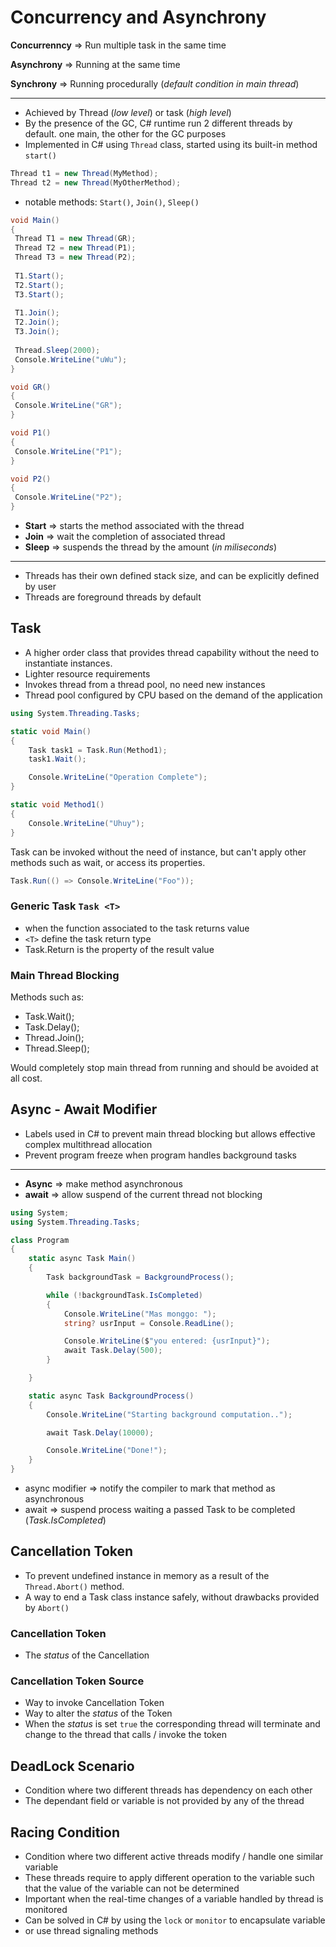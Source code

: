 # Concurrency and Asynchrony

  **Concurrenncy** => Run multiple task in the same time

  **Asynchrony** => Running at the same time

  **Synchrony** => Running procedurally (_default condition in main thread_)

  ---

- Achieved by Thread (_low level_) or task (_high level_)
- By the presence of the GC, C# runtime run 2 different threads by default. one main, the other for the GC purposes
- Implemented in C# using `Thread` class, started using its built-in method `start()`

```csharp
Thread t1 = new Thread(MyMethod);
Thread t2 = new Thread(MyOtherMethod);
```

- notable methods: `Start()`, `Join()`, `Sleep()`

```csharp
void Main()
{
 Thread T1 = new Thread(GR);
 Thread T2 = new Thread(P1);
 Thread T3 = new Thread(P2);
 
 T1.Start();
 T2.Start();
 T3.Start();
 
 T1.Join();
 T2.Join();
 T3.Join();
 
 Thread.Sleep(2000);
 Console.WriteLine("uWu");
}

void GR()
{
 Console.WriteLine("GR");
}

void P1()
{
 Console.WriteLine("P1");
}

void P2()
{
 Console.WriteLine("P2");
}
```

- **Start** => starts the method associated with the thread
- **Join** => wait the completion of associated thread
- **Sleep** => suspends the thread by the amount (_in miliseconds_)
  
---

- Threads has their own defined stack size, and can be explicitly defined by user
- Threads are foreground threads by default

## Task

- A higher order class that provides thread capability without the need to instantiate instances.
- Lighter resource requirements
- Invokes thread from a thread pool, no need new instances
- Thread pool configured by CPU based on the demand of the application

```csharp
using System.Threading.Tasks;

static void Main()
{
    Task task1 = Task.Run(Method1);
    task1.Wait();

    Console.WriteLine("Operation Complete");
}

static void Method1()
{
    Console.WriteLine("Uhuy");
}
```

Task can be invoked without the need of instance, but can't apply other methods such as wait, or access its properties.

```cs
Task.Run(() => Console.WriteLine("Foo"));
```

### Generic Task `Task <T>`

- when the function associated to the task returns value
- `<T>` define the task return type
- Task.Return is the property of the result value

### Main Thread Blocking

Methods such as:

- Task.Wait();
- Task.Delay();
- Thread.Join();
- Thread.Sleep();

Would completely stop main thread from running and should be avoided at all cost.

## Async - Await Modifier

- Labels used in C# to prevent main thread blocking but allows effective complex multithread allocation
- Prevent program freeze when program handles background tasks
  
---

- **Async** => make method asynchronous
- **await** => allow suspend of the current thread not blocking

```cs
using System;
using System.Threading.Tasks;

class Program
{
    static async Task Main()
    {
        Task backgroundTask = BackgroundProcess();

        while (!backgroundTask.IsCompleted)
        {
            Console.WriteLine("Mas monggo: ");
            string? usrInput = Console.ReadLine();

            Console.WriteLine($"you entered: {usrInput}");
            await Task.Delay(500);
        }

    }

    static async Task BackgroundProcess()
    {
        Console.WriteLine("Starting background computation..");

        await Task.Delay(10000);

        Console.WriteLine("Done!");
    }
}
```

- async modifier => notify the compiler to mark that method as asynchronous
- await => suspend process waiting a passed Task to be completed (_Task.IsCompleted_)

## Cancellation Token

- To prevent undefined instance in memory as a result of the `Thread.Abort()` method.
- A way to end a Task class instance safely, without drawbacks provided by `Abort()`

### **Cancellation Token**

- The _status_ of the Cancellation

### **Cancellation Token Source**

- Way to invoke Cancellation Token
- Way to alter the _status_ of the Token
- When the _status_ is set `true` the corresponding thread will terminate and change to the thread that calls / invoke the token

## DeadLock Scenario

- Condition where two different threads has dependency on each other
- The dependant field or variable is not provided by any of the thread

## Racing Condition

- Condition where two different active threads modify / handle one similar variable
- These threads require to apply different operation to the variable such that the value of the variable can not be determined
- Important when the real-time changes of a variable handled by thread is monitored
- Can be solved in C# by using the `lock` or `monitor` to encapsulate variable
- or use thread signaling methods